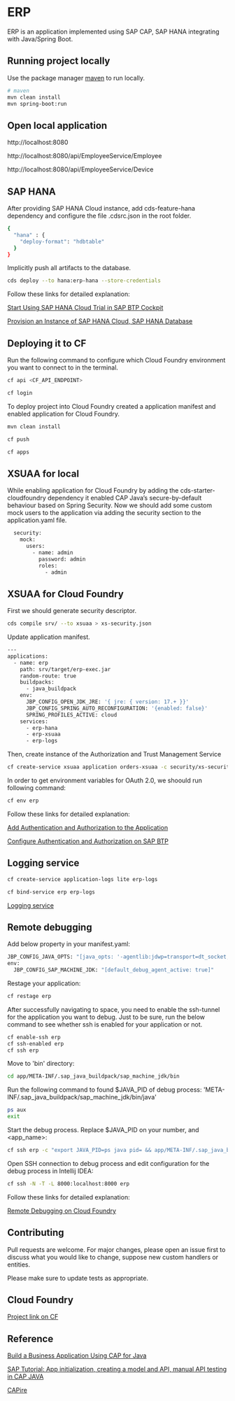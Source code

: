 # ERP

ERP is an application implemented using SAP CAP, SAP HANA integrating with Java/Spring Boot.

## Running project locally

Use the package manager [maven](https://maven.apache.org/) to run locally.

```bash
# maven
mvn clean install
mvn spring-boot:run
```

## Open local application

http://localhost:8080

http://localhost:8080/api/EmployeeService/Employee

http://localhost:8080/api/EmployeeService/Device

## SAP HANA

After providing SAP HANA Cloud instance, add cds-feature-hana dependency and configure the file .cdsrc.json in the root folder.

```bash
{
  "hana" : {
    "deploy-format": "hdbtable"
  }
}
```

Implicitly push all artifacts to the database.

```bash
cds deploy --to hana:erp-hana --store-credentials
```

Follow these links for detailed explanation:

[Start Using SAP HANA Cloud Trial in SAP BTP Cockpit](https://developers.sap.com/tutorials/hana-cloud-mission-trial-2.html)

[Provision an Instance of SAP HANA Cloud, SAP HANA Database](https://developers.sap.com/tutorials/hana-cloud-mission-trial-3.html)


## Deploying it to CF

Run the following command to configure which Cloud Foundry environment you want to connect to in the terminal.

```bash
cf api <CF_API_ENDPOINT>

cf login
```

To deploy project into Cloud Foundry created a application manifest and enabled application for Cloud Foundry.

```bash
mvn clean install

cf push

cf apps
```

## XSUAA for local

While enabling application for Cloud Foundry by adding the cds-starter-cloudfoundry dependency it enabled CAP Java’s secure-by-default behaviour based on Spring Security. Now we should add some custom mock users to the application via adding the security section to the application.yaml file.

```bash
  security:
    mock:
      users:
        - name: admin
          password: admin
          roles:
            - admin
```

## XSUAA for Cloud Foundry

First we should generate security descriptor.

```bash
cds compile srv/ --to xsuaa > xs-security.json
```

Update application manifest.

```bash
---
applications:
  - name: erp
    path: srv/target/erp-exec.jar
    random-route: true
    buildpacks:
      - java_buildpack
    env:
      JBP_CONFIG_OPEN_JDK_JRE: '{ jre: { version: 17.+ }}'
      JBP_CONFIG_SPRING_AUTO_RECONFIGURATION: '{enabled: false}'
      SPRING_PROFILES_ACTIVE: cloud
    services:
      - erp-hana
      - erp-xsuaa
      - erp-logs
```

Then, create instance of the Authorization and Trust Management Service

```bash
cf create-service xsuaa application orders-xsuaa -c security/xs-security.json
```

In order to get environment variables for OAuth 2.0, we shoould run following command:

```bash
cf env erp
```

Follow these links for detailed explanation:

[Add Authentication and Authorization to the Application](https://developers.sap.com/tutorials/cp-cap-java-security-local.html)

[Configure Authentication and Authorization on SAP BTP](https://developers.sap.com/tutorials/cp-cap-java-security-cf.html)

## Logging service

```bash
cf create-service application-logs lite erp-logs

cf bind-service erp erp-logs
```
[Logging service](https://help.sap.com/docs/application-logging-service/sap-application-logging-service/sap-application-logging-service-for-cloud-foundry-environment)

## Remote debugging

Add below property in your manifest.yaml:

```bash
JBP_CONFIG_JAVA_OPTS: "[java_opts: '-agentlib:jdwp=transport=dt_socket,address=8000,server=y,suspend=n,onjcmd=y']"
env:
  JBP_CONFIG_SAP_MACHINE_JDK: "[default_debug_agent_active: true]"
```

Restage your application:

```bash
cf restage erp
```

After successfully navigating to space, you need to enable the ssh-tunnel for the application you want to debug. Just to be sure, run the below command to see whether ssh is enabled for your application or not. 

```bash
cf enable-ssh erp
cf ssh-enabled erp
cf ssh erp
```

Move to 'bin' directory:

```bash
cd app/META-INF/.sap_java_buildpack/sap_machine_jdk/bin
```

Run the following command to found $JAVA_PID of debug process:
'META-INF/.sap_java_buildpack/sap_machine_jdk/bin/java'

```bash
ps aux
exit
```

Start the debug process. Replace $JAVA_PID on your number, and <app_name>:

```bash
cf ssh erp -c "export JAVA_PID=ps java pid= && app/META-INF/.sap_java_buildpack/sap_machine_jdk/bin/jcmd $JAVA_PID VM.start_java_debugging"
```

Open SSH connection to debug process and edit configuration for the debug process in Intellij IDEA:

```bash
cf ssh -N -T -L 8000:localhost:8000 erp
```

Follow these links for detailed explanation:

[Remote Debugging on Cloud Foundry](https://blogs.sap.com/2019/07/24/remote-debugging-on-cloud-foundry/)

## Contributing

Pull requests are welcome. For major changes, please open an issue first
to discuss what you would like to change, suppose new custom handlers or entities.

Please make sure to update tests as appropriate.

## Cloud Foundry

[Project link on CF](https://erp-active-rabbit-hd.cfapps.us10-001.hana.ondemand.com)

## Reference

[Build a Business Application Using CAP for Java](https://developers.sap.com/mission.cap-java-app.html)

[SAP Tutorial: App initialization, creating a model and API, manual API testing in CAP JAVA](https://medium.com/nerd-for-tech/sap-tutorial-complete-cap-java-part-1-fc1868c7bbba)

[CAPire](https://cap.cloud.sap/docs/about/)
